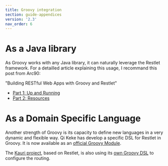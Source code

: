```yaml
---
title: Groovy integration
section: guide-appendices
version: '2.3'
nav_order: 6
---
```

# As a Java library

As Groovy works with any Java library, it can naturally leverage the
Restlet framework. For a detailled article explaining this usage, I
recommand this post from Arc90:

"Building RESTful Web Apps with Groovy and Restlet"

-   [Part 1: Up and
    Running](http://blog.arc90.com/2008/06/04/building-restful-web-apps-with-groovy-and-restlet-part-1-up-and-running/)
-   [Part 2:
    Resources](http://blog.arc90.com/2008/06/13/building-restful-web-apps-with-groovy-and-restlet-part-2-resources/)

# As a Domain Specific Language

Another strength of Groovy is its capacity to define new languages in a
very dynamic and flexible way. Qi Keke has develop a specific DSL for
Restlet in Groovy. It is now available as an [official Groovy
Module](http://docs.codehaus.org/display/GROOVY/GroovyRestlet).

The [Kauri
project](http://kauriproject.org/),
based on Restlet, is also using its [own Groovy
DSL](http://docs.ngdata.com/kauri-docs-0_4/307-kauri.html#Routingandresourceclasses)
to configure the routing.
